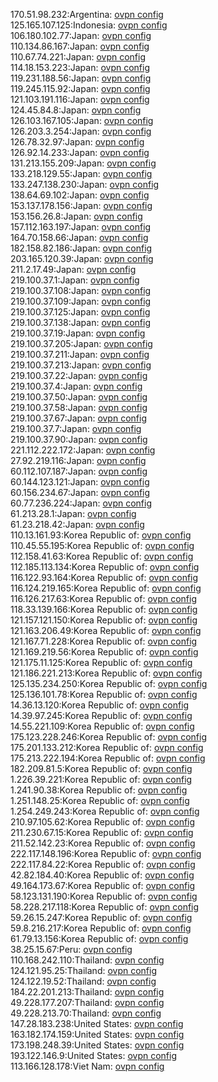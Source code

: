 170.51.98.232:Argentina: [ovpn config](vpn/170_51_98_232.ovpn)  
125.165.107.125:Indonesia: [ovpn config](vpn/125_165_107_125.ovpn)  
106.180.102.77:Japan: [ovpn config](vpn/106_180_102_77.ovpn)  
110.134.86.167:Japan: [ovpn config](vpn/110_134_86_167.ovpn)  
110.67.74.221:Japan: [ovpn config](vpn/110_67_74_221.ovpn)  
114.18.153.223:Japan: [ovpn config](vpn/114_18_153_223.ovpn)  
119.231.188.56:Japan: [ovpn config](vpn/119_231_188_56.ovpn)  
119.245.115.92:Japan: [ovpn config](vpn/119_245_115_92.ovpn)  
121.103.191.116:Japan: [ovpn config](vpn/121_103_191_116.ovpn)  
124.45.84.8:Japan: [ovpn config](vpn/124_45_84_8.ovpn)  
126.103.167.105:Japan: [ovpn config](vpn/126_103_167_105.ovpn)  
126.203.3.254:Japan: [ovpn config](vpn/126_203_3_254.ovpn)  
126.78.32.97:Japan: [ovpn config](vpn/126_78_32_97.ovpn)  
126.92.14.233:Japan: [ovpn config](vpn/126_92_14_233.ovpn)  
131.213.155.209:Japan: [ovpn config](vpn/131_213_155_209.ovpn)  
133.218.129.55:Japan: [ovpn config](vpn/133_218_129_55.ovpn)  
133.247.138.230:Japan: [ovpn config](vpn/133_247_138_230.ovpn)  
138.64.69.102:Japan: [ovpn config](vpn/138_64_69_102.ovpn)  
153.137.178.156:Japan: [ovpn config](vpn/153_137_178_156.ovpn)  
153.156.26.8:Japan: [ovpn config](vpn/153_156_26_8.ovpn)  
157.112.163.197:Japan: [ovpn config](vpn/157_112_163_197.ovpn)  
164.70.158.66:Japan: [ovpn config](vpn/164_70_158_66.ovpn)  
182.158.82.186:Japan: [ovpn config](vpn/182_158_82_186.ovpn)  
203.165.120.39:Japan: [ovpn config](vpn/203_165_120_39.ovpn)  
211.2.17.49:Japan: [ovpn config](vpn/211_2_17_49.ovpn)  
219.100.37.1:Japan: [ovpn config](vpn/219_100_37_1.ovpn)  
219.100.37.108:Japan: [ovpn config](vpn/219_100_37_108.ovpn)  
219.100.37.109:Japan: [ovpn config](vpn/219_100_37_109.ovpn)  
219.100.37.125:Japan: [ovpn config](vpn/219_100_37_125.ovpn)  
219.100.37.138:Japan: [ovpn config](vpn/219_100_37_138.ovpn)  
219.100.37.19:Japan: [ovpn config](vpn/219_100_37_19.ovpn)  
219.100.37.205:Japan: [ovpn config](vpn/219_100_37_205.ovpn)  
219.100.37.211:Japan: [ovpn config](vpn/219_100_37_211.ovpn)  
219.100.37.213:Japan: [ovpn config](vpn/219_100_37_213.ovpn)  
219.100.37.22:Japan: [ovpn config](vpn/219_100_37_22.ovpn)  
219.100.37.4:Japan: [ovpn config](vpn/219_100_37_4.ovpn)  
219.100.37.50:Japan: [ovpn config](vpn/219_100_37_50.ovpn)  
219.100.37.58:Japan: [ovpn config](vpn/219_100_37_58.ovpn)  
219.100.37.67:Japan: [ovpn config](vpn/219_100_37_67.ovpn)  
219.100.37.7:Japan: [ovpn config](vpn/219_100_37_7.ovpn)  
219.100.37.90:Japan: [ovpn config](vpn/219_100_37_90.ovpn)  
221.112.222.172:Japan: [ovpn config](vpn/221_112_222_172.ovpn)  
27.92.219.116:Japan: [ovpn config](vpn/27_92_219_116.ovpn)  
60.112.107.187:Japan: [ovpn config](vpn/60_112_107_187.ovpn)  
60.144.123.121:Japan: [ovpn config](vpn/60_144_123_121.ovpn)  
60.156.234.67:Japan: [ovpn config](vpn/60_156_234_67.ovpn)  
60.77.236.224:Japan: [ovpn config](vpn/60_77_236_224.ovpn)  
61.213.28.1:Japan: [ovpn config](vpn/61_213_28_1.ovpn)  
61.23.218.42:Japan: [ovpn config](vpn/61_23_218_42.ovpn)  
110.13.161.93:Korea Republic of: [ovpn config](vpn/110_13_161_93.ovpn)  
110.45.55.195:Korea Republic of: [ovpn config](vpn/110_45_55_195.ovpn)  
112.158.41.63:Korea Republic of: [ovpn config](vpn/112_158_41_63.ovpn)  
112.185.113.134:Korea Republic of: [ovpn config](vpn/112_185_113_134.ovpn)  
116.122.93.164:Korea Republic of: [ovpn config](vpn/116_122_93_164.ovpn)  
116.124.219.165:Korea Republic of: [ovpn config](vpn/116_124_219_165.ovpn)  
116.126.217.63:Korea Republic of: [ovpn config](vpn/116_126_217_63.ovpn)  
118.33.139.166:Korea Republic of: [ovpn config](vpn/118_33_139_166.ovpn)  
121.157.121.150:Korea Republic of: [ovpn config](vpn/121_157_121_150.ovpn)  
121.163.206.49:Korea Republic of: [ovpn config](vpn/121_163_206_49.ovpn)  
121.167.71.228:Korea Republic of: [ovpn config](vpn/121_167_71_228.ovpn)  
121.169.219.56:Korea Republic of: [ovpn config](vpn/121_169_219_56.ovpn)  
121.175.11.125:Korea Republic of: [ovpn config](vpn/121_175_11_125.ovpn)  
121.186.221.213:Korea Republic of: [ovpn config](vpn/121_186_221_213.ovpn)  
125.135.234.250:Korea Republic of: [ovpn config](vpn/125_135_234_250.ovpn)  
125.136.101.78:Korea Republic of: [ovpn config](vpn/125_136_101_78.ovpn)  
14.36.13.120:Korea Republic of: [ovpn config](vpn/14_36_13_120.ovpn)  
14.39.97.245:Korea Republic of: [ovpn config](vpn/14_39_97_245.ovpn)  
14.55.221.109:Korea Republic of: [ovpn config](vpn/14_55_221_109.ovpn)  
175.123.228.246:Korea Republic of: [ovpn config](vpn/175_123_228_246.ovpn)  
175.201.133.212:Korea Republic of: [ovpn config](vpn/175_201_133_212.ovpn)  
175.213.222.194:Korea Republic of: [ovpn config](vpn/175_213_222_194.ovpn)  
182.209.81.5:Korea Republic of: [ovpn config](vpn/182_209_81_5.ovpn)  
1.226.39.221:Korea Republic of: [ovpn config](vpn/1_226_39_221.ovpn)  
1.241.90.38:Korea Republic of: [ovpn config](vpn/1_241_90_38.ovpn)  
1.251.148.25:Korea Republic of: [ovpn config](vpn/1_251_148_25.ovpn)  
1.254.249.243:Korea Republic of: [ovpn config](vpn/1_254_249_243.ovpn)  
210.97.105.62:Korea Republic of: [ovpn config](vpn/210_97_105_62.ovpn)  
211.230.67.15:Korea Republic of: [ovpn config](vpn/211_230_67_15.ovpn)  
211.52.142.23:Korea Republic of: [ovpn config](vpn/211_52_142_23.ovpn)  
222.117.148.196:Korea Republic of: [ovpn config](vpn/222_117_148_196.ovpn)  
222.117.84.22:Korea Republic of: [ovpn config](vpn/222_117_84_22.ovpn)  
42.82.184.40:Korea Republic of: [ovpn config](vpn/42_82_184_40.ovpn)  
49.164.173.67:Korea Republic of: [ovpn config](vpn/49_164_173_67.ovpn)  
58.123.131.190:Korea Republic of: [ovpn config](vpn/58_123_131_190.ovpn)  
58.228.217.118:Korea Republic of: [ovpn config](vpn/58_228_217_118.ovpn)  
59.26.15.247:Korea Republic of: [ovpn config](vpn/59_26_15_247.ovpn)  
59.8.216.217:Korea Republic of: [ovpn config](vpn/59_8_216_217.ovpn)  
61.79.13.156:Korea Republic of: [ovpn config](vpn/61_79_13_156.ovpn)  
38.25.15.67:Peru: [ovpn config](vpn/38_25_15_67.ovpn)  
110.168.242.110:Thailand: [ovpn config](vpn/110_168_242_110.ovpn)  
124.121.95.25:Thailand: [ovpn config](vpn/124_121_95_25.ovpn)  
124.122.19.52:Thailand: [ovpn config](vpn/124_122_19_52.ovpn)  
184.22.201.213:Thailand: [ovpn config](vpn/184_22_201_213.ovpn)  
49.228.177.207:Thailand: [ovpn config](vpn/49_228_177_207.ovpn)  
49.228.213.70:Thailand: [ovpn config](vpn/49_228_213_70.ovpn)  
147.28.183.238:United States: [ovpn config](vpn/147_28_183_238.ovpn)  
163.182.174.159:United States: [ovpn config](vpn/163_182_174_159.ovpn)  
173.198.248.39:United States: [ovpn config](vpn/173_198_248_39.ovpn)  
193.122.146.9:United States: [ovpn config](vpn/193_122_146_9.ovpn)  
113.166.128.178:Viet Nam: [ovpn config](vpn/113_166_128_178.ovpn)  
